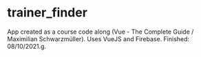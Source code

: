 # trainer_finder
App created as a course code along (Vue - The Complete Guide / Maximilian Schwarzmüller). Uses VueJS and Firebase.
Finished: 08/10/2021.g.
